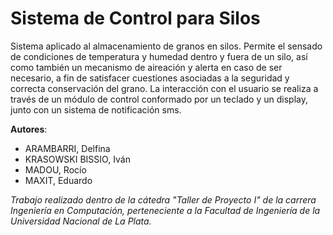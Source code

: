 # Sistema de Control para Silos

Sistema aplicado al almacenamiento de granos en silos. Permite el sensado de condiciones de temperatura y humedad dentro y fuera de un silo, así como también un mecanismo de aireación y alerta en caso de ser necesario, a fin de satisfacer cuestiones asociadas a la seguridad y correcta conservación del grano. La interacción con el usuario se realiza a través de un módulo de control conformado por un teclado y un display, junto con un sistema de notificación sms.

**Autores**:
- ARAMBARRI, Delfina
- KRASOWSKI BISSIO, Iván
- MADOU, Rocío
- MAXIT, Eduardo

_Trabajo realizado dentro de la cátedra "Taller de Proyecto I" de la carrera Ingeniería en Computación, perteneciente a la Facultad de Ingeniería de la Universidad Nacional de La Plata._
